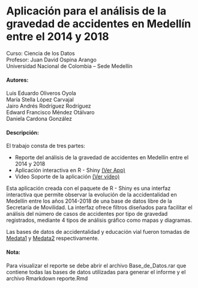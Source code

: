 # Aplicación para el análisis de la gravedad de accidentes en Medellín entre el 2014 y 2018

Curso: Ciencia de los Datos<br>
Profesor: Juan David Ospina Arango<br>
Universidad Nacional de Colombia – Sede Medellín

#### Autores:
Luis Eduardo Oliveros Oyola<br>
María Stella López Carvajal<br>
Jairo Andrés Rodríguez Rodríguez<br>
Edward Francisco Méndez Otálvaro<br>
Daniela Cardona González<br>

#### Descripción:
El trabajo consta de tres partes:

-	Reporte del análisis de la gravedad de accidentes en Medellín entre el 2014 y 2018
-	Aplicación interactiva en R - Shiny <a href="https://leoliveroso-provas.shinyapps.io/app-final/" target="_blank"> (Ver App)</a>
-	Video Soporte de la aplicación <a href="https://www.youtube.com/watch?v=dc1cjB1fOBQ&feature=youtu.be" target="_blank"> (Ver vídeo)</a>

Esta aplicación creada con el paquete de R - Shiny es una interfaz interactiva que permite observar la evolución de la accidentalidad en Medellín entre los años 2014-2018 de una base de datos libre de la Secretaría de Movilidad. La interfaz ofrece filtros diseñados para facilitar el análisis del número de casos de accidentes por tipo de gravedad registrados, mediante 4 tipos de análisis gráfico como mapas y diagramas.

Las bases de datos de accidentalidad y educación vial fueron tomadas de [Medata1](https://geomedellin-m-medellin.opendata.arcgis.com/search?tags=movilidad) y [Medata2](http://medata.gov.co/dataset/educaci%C3%B3n-vial) respectivamente.

#### Nota: 
Para visualizar el reporte se debe abrir el archivo Base_de_Datos.rar que contiene todas las bases de datos utilizadas para generar el informe y el archivo Rmarkdown reporte.Rmd 

